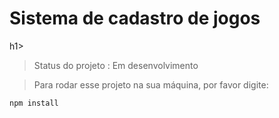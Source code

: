 <h1>Sistema de cadastro de jogos</h1>h1>

> Status do projeto : Em desenvolvimento

> Para rodar esse projeto na sua máquina, por favor digite:

```
npm install
```
